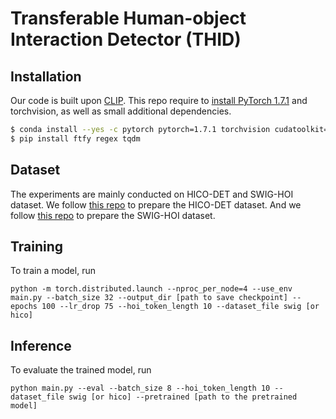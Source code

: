 # Transferable Human-object Interaction Detector (THID)

## Installation

Our code is built upon [CLIP](https://github.com/openai/CLIP). This repo require to [install PyTorch 1.7.1](https://pytorch.org/get-started/locally/) and torchvision, as well as small additional dependencies.

```bash
$ conda install --yes -c pytorch pytorch=1.7.1 torchvision cudatoolkit=11.0
$ pip install ftfy regex tqdm
```

## Dataset
The experiments are mainly conducted on HICO-DET and SWIG-HOI dataset. We follow [this repo](https://github.com/YueLiao/PPDM) to prepare the HICO-DET dataset. And we follow [this repo](https://github.com/scwangdyd/large_vocabulary_hoi_detection) to prepare the SWIG-HOI dataset.

## Training
To train a model, run
```
python -m torch.distributed.launch --nproc_per_node=4 --use_env main.py --batch_size 32 --output_dir [path to save checkpoint] --epochs 100 --lr_drop 75 --hoi_token_length 10 --dataset_file swig [or hico]
```

## Inference
To evaluate the trained model, run
```
python main.py --eval --batch_size 8 --hoi_token_length 10 --dataset_file swig [or hico] --pretrained [path to the pretrained model]
```
